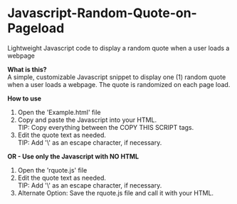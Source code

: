# Javascript-Random-Quote-on-Pageload
Lightweight Javascript code to display a random quote when a user loads a webpage

<b>What is this?</b><br/>
A simple, customizable Javascript snippet to display one (1) random quote when a user loads a webpage. The quote is randomized on each page load.

<b>How to use</b><br/>
<ol>
<li>Open the 'Example.html' file</li>
<li>Copy and paste the Javascript into your HTML.<br/>TIP: Copy everything between the COPY THIS SCRIPT tags.</li>
<li>Edit the quote text as needed.<br/>TIP: Add '\' as an escape character, if necessary.</li>
</ol>

<b>OR - Use only the Javascript with NO HTML</b>
<ol>
<li>Open the 'rquote.js' file</li>
<li>Edit the quote text as needed.<br/>TIP: Add '\' as an escape character, if necessary.</li>
<li>Alternate Option: Save the rquote.js file and call it with your HTML.</li>
</ol>

